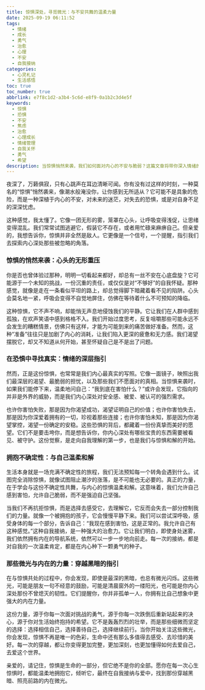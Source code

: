 ```yaml
---
title: 惊惧深处，寻觅微光：与不安共舞的温柔力量
date: 2025-09-19 06:11:52
tags:
  - 情绪
  - 成长
  - 勇气
  - 治愈
  - 心理
  - 不安
  - 自我接纳
categories:
  - 心灵札记
  - 生活感悟
toc: true
toc_number: true
abbrlink: e7f8c1d2-a3b4-5c6d-e8f9-0a1b2c3d4e5f
keywords:
  - 惊惧
  - 恐惧
  - 不安
  - 焦虑
  - 治愈
  - 心理成长
  - 情绪管理
  - 自我关怀
  - 勇气
  - 希望
description: 当惊惧悄然来袭，我们如何面对内心的不安与脆弱？这篇文章将带你深入情绪的迷雾，探索恐惧背后的真实，学习与不确定性共舞，最终在自我接纳与温柔中，寻找到那份穿越黑暗的内在力量。
---
```


夜深了，万籁俱寂，只有心跳声在耳边清晰可闻。你有没有过这样的时刻，一种莫名的“惊惧”悄然袭来，像潮水般淹没你，让你感到无所适从？它可能不是具象的危险，而是一种深植于内心的不安，对未来的迷茫，对失去的恐惧，或是对自身不足的深深忧虑。

这种感觉，我太懂了。它像一团无形的雾，笼罩在心头，让呼吸变得浅促，让思绪变得混乱。我们常常试图逃避它，假装它不存在，或者用忙碌来麻痹自己。但亲爱的，我想告诉你，惊惧并非全然是敌人。它更像是一个信号，一个提醒，指引我们去探索内心深处那些被忽略的角落。

### 惊惧的悄然来袭：心头的无形重压

你是否也曾体验过那种，明明一切看起来都好，却总有一丝不安在心底盘旋？它可能源于一个未知的挑战，一份沉重的责任，或仅仅是对“不够好”的自我怀疑。那种感觉，就像是走在一条看似平坦的路上，却总觉得脚下暗藏着看不见的陷阱。心头会莫名地一紧，呼吸会变得不自觉地屏住，仿佛在等待着什么不可预知的降临。

这种惊惧，它不声不响，却能悄无声息地侵蚀我们的平静。它让我们在人群中感到孤独，在欢声笑语中感到格格不入。我们开始过度思考，反复咀嚼那些可能永远不会发生的糟糕情景，仿佛只有这样，才能为可能到来的痛苦做好准备。然而，这种“准备”往往只是加剧了内心的消耗，让我们陷入更深的疲惫和无力感。我们渴望摆脱它，却又不知道从何开始，甚至怀疑自己是不是出了问题。

### 在恐惧中寻找真实：情绪的深层指引

然而，正是这份惊惧，也常常是我们内心最真实的写照。它像一面镜子，映照出我们最深层的渴望、最脆弱的担忧，以及那些我们不愿面对的真相。当惊惧来袭时，如果我们能停下来，温柔地问自己：“我到底在害怕什么？”或许会发现，它指向的并非是外界的威胁，而是我们内心深处对安全感、被爱、被认可的强烈需求。

也许你害怕失败，那是因为你渴望成功，渴望证明自己的价值；也许你害怕失去，那是因为你深爱着拥有的一切，珍视着那些连接；也许你害怕未知，那是因为你渴望掌控，渴望一份确定的安稳。这些恐惧的背后，都藏着一份份真挚而美好的愿望。它们不是要击垮你，而是想告诉你，你内心深处有哪些宝贵的东西需要被看见、被守护。这份觉察，是走向自我理解的第一步，也是我们与惊惧和解的开始。

### 拥抱不确定性：与自己温柔和解

生活本身就是一场充满不确定性的旅程，我们无法预知每一个转角会遇到什么。试图完全消除惊惧，就像试图阻止潮汐的涨落，是不可能也无必要的。真正的力量，在于学会与这份不确定性共舞，与内心的惊惧温柔和解。这意味着，我们允许自己感到害怕，允许自己脆弱，而不是强迫自己坚强。

当我们不再抗拒惊惧，而是选择去感受它，去理解它，它反而会失去一部分控制我们的力量。就像一个被拥抱的孩子，它会慢慢平静下来。我们可以尝试深呼吸，感受身体的每一个部分，告诉自己：“我现在感到害怕，这是正常的。我允许自己有这种感觉。”这种自我接纳，是一种强大的治愈力。它让我们明白，即使身处迷雾，我们依然拥有内在的导航系统，依然可以一步一步地向前走。每一次的接纳，都是对自我的一次温柔肯定，都是在内心种下一颗勇气的种子。

### 那些微光与内在的力量：穿越黑暗的指引

在与惊惧共处的过程中，你会发现，即使是最深的黑暗，也总有微光闪烁。这些微光，可能是朋友一句不经意的鼓励，可能是清晨窗外的一缕阳光，也可能是你内心深处那份不曾熄灭的韧性。它们提醒你，你并非孤单一人，你拥有比自己想象中更强大的内在力量。

这份力量，源于你每一次面对挑战的勇气，源于你每一次跌倒后重新站起来的决心，源于你对生活始终抱持的希望。它不是轰轰烈烈的壮举，而是那些细微而坚定的选择：选择相信自己，选择善待自己，选择继续前行。当你开始关注这些微光，你会发现，惊惧不再是唯一的色彩，生命中还有那么多值得去感受、去珍惜的美好。每一次的穿越，都让你变得更加完整，更加深刻，也更加懂得如何去爱自己，去爱这个世界。

亲爱的，请记住，惊惧是生命的一部分，但它绝不是你的全部。愿你在每一次心生惊惧时，都能温柔地拥抱它，倾听它，最终在自我接纳与爱中，找到那份穿越黑暗、照亮前路的内在微光。